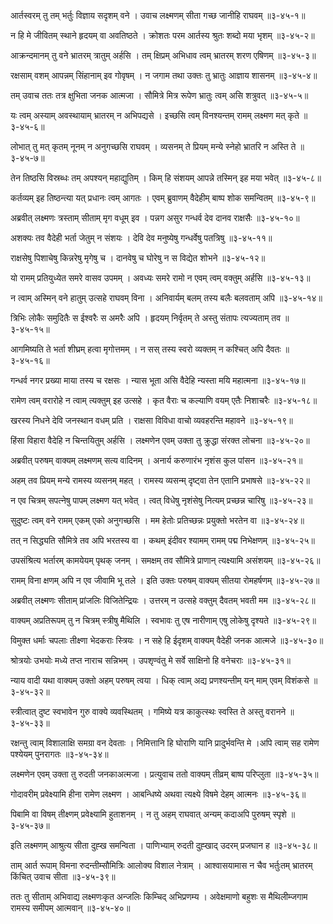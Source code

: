 आर्तस्वरम् तु तम् भर्तुः विज्ञाय सदृशम् वने ।
उवाच लक्ष्मणम् सीता गच्छ जानीहि राघवम् ॥३-४५-१॥

न हि मे जीवितम् स्थाने हृदयम् वा अवतिष्ठते ।
क्रोशतः परम आर्तस्य श्रुतः शब्दो मया भृशम् ॥३-४५-२॥

आक्रन्दमानम् तु वने भ्रातरम् त्रातुम् अर्हसि ।
तम् क्षिप्रम् अभिधाव त्वम् भ्रातरम् शरण एषिणम् ॥३-४५-३॥

रक्षसाम् वशम् आपन्नम् सिंहानाम् इव गोवृषम् ।
न जगाम तथा उक्तः तु भ्रातुः आज्ञाय शासनम् ॥३-४५-४॥

तम् उवाच ततः तत्र क्षुभिता जनक आत्मजा ।
सौमित्रे मित्र रूपेण भ्रातुः त्वम् असि शत्रुवत् ॥३-४५-५॥

यः त्वम् अस्याम् अवस्थायाम् भ्रातरम् न अभिपद्यसे ।
इच्छसि त्वम् विनश्यन्तम् रामम् लक्ष्मण मत् कृते ॥३-४५-६॥

लोभात् तु मत् कृतम् नूनम् न अनुगच्छसि राघवम् ।
व्यसनम् ते प्रियम् मन्ये स्नेहो भ्रातरि न अस्ति ते ॥३-४५-७॥

तेन तिष्ठसि विस्रब्धः तम् अपश्यन् महाद्युतिम् ।
किम् हि संशयम् आपन्ने तस्मिन् इह मया भवेत् ॥३-४५-८॥

कर्तव्यम् इह तिष्ठन्त्या यत् प्रधानः त्वम् आगतः ।
एवम् ब्रुवाणम् वैदेहीम् बाष्प शोक समन्वितम् ॥३-४५-९॥

अब्रवीत् लक्ष्मणः त्रस्ताम् सीताम् मृग वधूम् इव ।
पन्नग असुर गन्धर्व देव दानव राक्षसैः ॥३-४५-१०॥

अशक्यः तव वैदेही भर्ता जेतुम् न संशयः ।
देवि देव मनुष्येषु गन्धर्वेषु पतत्रिषु ॥३-४५-११॥

राक्षसेषु पिशाचेषु किन्नरेषु मृगेषु च ।
दानवेषु च घोरेषु न स विद्येत शोभने ॥३-४५-१२॥

यो रामम् प्रतियुध्येत समरे वासव उपमम् ।
अवध्यः समरे रामो न एवम् त्वम् वक्तुम् अर्हसि ॥३-४५-१३॥

न त्वाम् अस्मिन् वने हातुम् उत्सहे राघवम् विना ।
अनिवार्यम् बलम् तस्य बलैः बलवताम् अपि ॥३-४५-१४॥

त्रिभिः लोकैः समुदितैः स ईश्वरैः स अमरैः अपि ।
हृदयम् निर्वृतम् ते अस्तु संतापः त्यज्यताम् तव ॥३-४५-१५॥

आगमिष्यति ते भर्ता शीघ्रम् हत्वा मृगोत्तमम् ।
न सस् तस्य स्वरो व्यक्तम् न कश्चित् अपि दैवतः ॥३-४५-१६॥

गन्धर्व नगर प्रख्या माया तस्य च रक्षसः ।
न्यास भूता असि वैदेहि न्यस्ता मयि महात्मना ॥३-४५-१७॥

रामेण त्वम् वरारोहे न त्वाम् त्यक्तुम् इह उत्सहे ।
कृत वैराः च कल्याणि वयम् एतैः निशाचरैः ॥३-४५-१८॥

खरस्य निधने देवि जनस्थान वधम् प्रति ।
राक्षसा विविधा वाचो व्यवहरन्ति महावने ॥३-४५-१९॥

हिंसा विहारा वैदेहि न चिन्तयितुम् अर्हसि ।
लक्ष्मणेन एवम् उक्ता तु क्रुद्धा संरक्त लोचना ॥३-४५-२०॥

अब्रवीत् परुषम् वाक्यम् लक्ष्मणम् सत्य वादिनम् ।
अनार्य करुणारंभ नृशंस कुल पांसन ॥३-४५-२१॥

अहम् तव प्रियम् मन्ये रामस्य व्यसनम् महत् ।
रामस्य व्यसन्म् दृष्ट्वा तेन एतानि प्रभाषसे ॥३-४५-२२॥

न एव चित्रम् सपत्नेषु पापम् लक्ष्मण यत् भवेत् ।
त्वत् विधेषु नृशंसेषु नित्यम् प्रच्छन्न चारिषु ॥३-४५-२३॥

सुदुष्टः त्वम् वने रामम् एकम् एको अनुगच्छसि ।
मम हेतोः प्रतिच्छन्नः प्रयुक्तो भरतेन वा ॥३-४५-२४॥

तत् न सिद्ध्यति सौमित्रे तव अपि भरतस्य वा ।
कथम् इंदीवर श्यामम् रामम् पद्म निभेक्षणम् ॥३-४५-२५॥

उपसंश्रित्य भर्तारम् कामयेयम् पृथक् जनम् ।
समक्षम् तव सौमित्रे प्राणान् त्यक्ष्यामि असंशयम् ॥३-४५-२६॥

रामम् विना क्षणम् अपि न एव जीवामि भू तले ।
इति उक्तः परुषम् वाक्यम् सीतया रोमहर्षणम् ॥३-४५-२७॥

अब्रवीत् लक्ष्मणः सीताम् प्रांजलिः विजितेन्द्रियः ।
उत्तरम् न उत्सहे वक्तुम् दैवतम् भवती मम ॥३-४५-२८॥

वाक्यम् अप्रतिरूपम् तु न चित्रम् स्त्रीषु मैथिलि ।
स्वभावः तु एष नारीणाम् एषु लोकेषु दृश्यते ॥३-४५-२९॥

विमुक्त धर्माः चपलाः तीक्ष्णा भेदकराः स्त्रियः ।
न सहे हि ईदृशम् वाक्यम् वैदेही जनक आत्मजे ॥३-४५-३०॥

श्रोत्रयोः उभयोः मध्ये तप्त नाराच सन्निभम् ।
उपशृण्वंतु मे सर्वे साक्षिनो हि वनेचराः ॥३-४५-३१॥

न्याय वादी यथा वाक्यम् उक्तो अहम् परुषम् त्वया ।
धिक् त्वाम् अद्य प्रणश्यन्तीम् यन् माम् एवम् विशंकसे ॥३-४५-३२॥

स्त्रीत्वात् दुष्ट स्वभावेन गुरु वाक्ये व्यवस्थितम् ।
गमिष्ये यत्र काकुत्स्थः स्वस्ति ते अस्तु वरानने ॥३-४५-३३॥

रक्षन्तु त्वाम् विशालाक्षि समग्रा वन देवताः ।
निमित्तानि हि घोराणि यानि प्रादुर्भवन्ति मे ।अपि त्वाम् सह रामेण पश्येयम् पुनरागतः ॥३-४५-३४॥

लक्ष्मणेन एवम् उक्ता तु रुदती जनकाअत्मजा ।
प्रत्युवाच ततो वाक्यम् तीव्रम् बाष्प परिप्लुता ॥३-४५-३५॥

गोदावरीम् प्रवेक्ष्यामि हीना रामेण लक्ष्मण ।
आबन्धिष्ये अथवा त्यक्ष्ये विषमे देहम् आत्मनः ॥३-४५-३६॥

पिबामि वा विषम् तीक्ष्णम् प्रवेक्ष्यामि हुताशनम् ।
न तु अहम् राघवात् अन्यम् कदाअपि पुरुषम् स्पृशे ॥३-४५-३७॥

इति लक्ष्मणम् आश्रुत्य सीता दुह्ख समन्विता ।
पाणिभ्याम् रुदती दुह्खाद् उदरम् प्रजघान ह ॥३-४५-३८॥

ताम् आर्त रूपाम् विमना रुदन्तीम्सौमित्रिः आलोक्य विशाल नेत्राम् ।
आश्वासयामास न चैव भर्तुःतम् भ्रातरम् किंचित् उवाच सीता ॥३-४५-३९॥

ततः तु सीताम् अभिवाद्य लक्ष्मणःकृत अन्जलिः किम्चिद् अभिप्रणम्य ।
अवेक्षमाणो बहुशः स मैथिलीम्जगाम रामस्य समीपम् आत्मवान् ॥३-४५-४०॥

